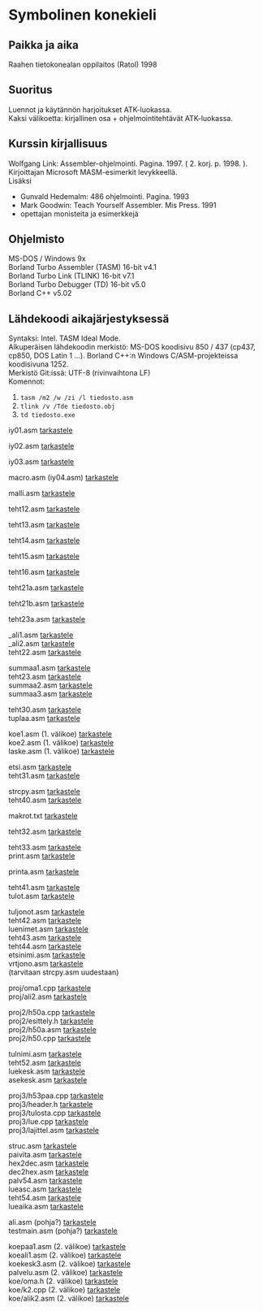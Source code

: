 # Symbolinen konekieli

## Paikka ja aika

Raahen tietokonealan oppilaitos (Ratol) 1998

## Suoritus

Luennot ja käytännön harjoitukset ATK-luokassa.  
Kaksi välikoetta: kirjallinen osa + ohjelmointitehtävät ATK-luokassa.

## Kurssin kirjallisuus

Wolfgang Link: Assembler-ohjelmointi. Pagina. 1997. ( 2. korj. p. 1998. ). Kirjoittajan Microsoft MASM-esimerkit levykkeellä.  
Lisäksi  
   * Gunvald Hedemalm: 486 ohjelmointi. Pagina. 1993
   * Mark Goodwin: Teach Yourself Assembler. Mis Press. 1991
   * opettajan monisteita ja esimerkkejä

## Ohjelmisto

MS-DOS / Windows 9x  
Borland Turbo Assembler (TASM) 16-bit v4.1  
Borland Turbo Link (TLINK) 16-bit v7.1  
Borland Turbo Debugger (TD) 16-bit v5.0  
Borland C++ v5.02

## Lähdekoodi aikajärjestyksessä

Syntaksi: Intel. TASM Ideal Mode.  
Alkuperäisen lähdekoodin merkistö: MS-DOS koodisivu 850 / 437 (cp437, cp850, DOS Latin 1 ...). 
Borland C++:n Windows C/ASM-projekteissa koodisivuna 1252.  
Merkistö Git:issä: UTF-8 (rivinvaihtona LF)  
Komennot:  
1. ```tasm /m2 /w /zi /l tiedosto.asm```  
2. ```tlink /v /Tde tiedosto.obj```   
3. ```td tiedosto.exe```

iy01.asm [tarkastele](./iy01.asm)  

iy02.asm [tarkastele](./iy02.asm)  

iy03.asm [tarkastele](./iy03.asm)  

macro.asm (iy04.asm) [tarkastele](./macro.asm)  

malli.asm [tarkastele](./malli.asm)  

teht12.asm [tarkastele](./teht12.asm)  

teht13.asm [tarkastele](./teht13.asm)  

teht14.asm [tarkastele](./teht14.asm)  

teht15.asm [tarkastele](./teht15.asm)  

teht16.asm [tarkastele](./teht16.asm)  

teht21a.asm [tarkastele](./teht21a.asm)  

teht21b.asm [tarkastele](./teht21b.asm)  

teht23a.asm [tarkastele](./teht23a.asm)  

_ali1.asm [tarkastele](./_ali1.asm)  
_ali2.asm [tarkastele](./_ali2.asm)  
teht22.asm [tarkastele](./teht22.asm)  

summaa1.asm [tarkastele](./summaa1.asm)  
teht23.asm [tarkastele](./teht23.asm)  
summaa2.asm [tarkastele](./summaa2.asm)  
summaa3.asm [tarkastele](./summaa3.asm)  

teht30.asm [tarkastele](./teht30.asm)  
tuplaa.asm [tarkastele](./tuplaa.asm)  

koe1.asm (1. välikoe) [tarkastele](./koe1.asm)  
koe2.asm (1. välikoe) [tarkastele](./koe2.asm)  
laske.asm (1. välikoe) [tarkastele](./laske.asm)  

etsi.asm [tarkastele](./etsi.asm)  
teht31.asm [tarkastele](./teht31.asm)  

strcpy.asm [tarkastele](./strcpy.asm)  
teht40.asm [tarkastele](./teht40.asm)  

makrot.txt [tarkastele](./makrot.txt)  

teht32.asm [tarkastele](./teht32.asm)   

teht33.asm [tarkastele](./teht33.asm)  
print.asm [tarkastele](./print.asm)  

printa.asm [tarkastele](./printa.asm)  

teht41.asm [tarkastele](./teht41.asm)  
tulot.asm [tarkastele](./tulot.asm)  

tuljonot.asm [tarkastele](./tuljonot.asm)  
teht42.asm [tarkastele](./teht42.asm)  
luenimet.asm [tarkastele](./luenimet.asm)  
teht43.asm [tarkastele](./teht43.asm)  
teht44.asm [tarkastele](./teht44.asm)  
etsinimi.asm [tarkastele](./etsinimi.asm)  
vrtjono.asm [tarkastele](./vrtjono.asm)  
(tarvitaan strcpy.asm uudestaan)

proj/oma1.cpp [tarkastele](./proj/oma1.cpp)  
proj/ali2.asm [tarkastele](./proj/ali2.asm)  

proj2/h50a.cpp [tarkastele](./proj2/h50a.cpp)  
proj2/esittely.h [tarkastele](./proj2/esittely.h)  
proj2/h50a.asm [tarkastele](./proj2/h50a.asm)  
proj2/h50.cpp [tarkastele](./proj2/h50.cpp)  

tulnimi.asm [tarkastele](./tulnimi.asm)  
teht52.asm [tarkastele](./teht52.asm)  
luekesk.asm [tarkastele](./luekesk.asm)  
asekesk.asm [tarkastele](./asekesk.asm)  

proj3/h53paa.cpp [tarkastele](./proj3/h53paa.cpp)  
proj3/header.h [tarkastele](./proj3/header.h)  
proj3/tulosta.cpp [tarkastele](./proj3/tulosta.cpp)  
proj3/lue.cpp [tarkastele](./proj3/lue.cpp)  
proj3/lajittel.asm [tarkastele](./proj3/lajittel.asm)  

struc.asm [tarkastele](./struc.asm)  
paivita.asm [tarkastele](./paivita.asm)  
hex2dec.asm [tarkastele](./hex2dec.asm)  
dec2hex.asm [tarkastele](./dec2hex.asm)  
palv54.asm [tarkastele](./palv54.asm)  
lueasc.asm [tarkastele](./lueasc.asm)  
teht54.asm [tarkastele](./teht54.asm)  
lueaika.asm [tarkastele](./lueaika.asm)  

ali.asm (pohja?) [tarkastele](./ali.asm)  
testmain.asm (pohja?) [tarkastele](./testmain.asm)  

koepaa1.asm (2. välikoe) [tarkastele](./koepaa1.asm)  
koeali1.asm (2. välikoe)  [tarkastele](./koeali1.asm)  
koekesk3.asm (2. välikoe) [tarkastele](./koekesk3.asm)  
palvelu.asm (2. välikoe) [tarkastele](./palvelu.asm)  
koe/oma.h (2. välikoe) [tarkastele](./koe/oma.h)  
koe/k2.cpp (2. välikoe) [tarkastele](./koe/k2.cpp)  
koe/alik2.asm (2. välikoe) [tarkastele](./koe/alik2.asm)

